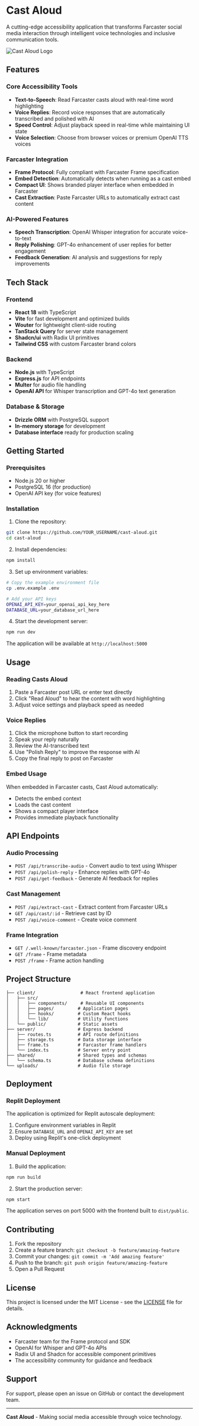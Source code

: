 # Cast Aloud

A cutting-edge accessibility application that transforms Farcaster social media interaction through intelligent voice technologies and inclusive communication tools.

![Cast Aloud Logo](client/public/castaloud-logo.png)

## Features

### Core Accessibility Tools
- **Text-to-Speech**: Read Farcaster casts aloud with real-time word highlighting
- **Voice Replies**: Record voice responses that are automatically transcribed and polished with AI
- **Speed Control**: Adjust playback speed in real-time while maintaining UI state
- **Voice Selection**: Choose from browser voices or premium OpenAI TTS voices

### Farcaster Integration
- **Frame Protocol**: Fully compliant with Farcaster Frame specification
- **Embed Detection**: Automatically detects when running as a cast embed
- **Compact UI**: Shows branded player interface when embedded in Farcaster
- **Cast Extraction**: Paste Farcaster URLs to automatically extract cast content

### AI-Powered Features
- **Speech Transcription**: OpenAI Whisper integration for accurate voice-to-text
- **Reply Polishing**: GPT-4o enhancement of user replies for better engagement
- **Feedback Generation**: AI analysis and suggestions for reply improvements

## Tech Stack

### Frontend
- **React 18** with TypeScript
- **Vite** for fast development and optimized builds
- **Wouter** for lightweight client-side routing
- **TanStack Query** for server state management
- **Shadcn/ui** with Radix UI primitives
- **Tailwind CSS** with custom Farcaster brand colors

### Backend
- **Node.js** with TypeScript
- **Express.js** for API endpoints
- **Multer** for audio file handling
- **OpenAI API** for Whisper transcription and GPT-4o text generation

### Database & Storage
- **Drizzle ORM** with PostgreSQL support
- **In-memory storage** for development
- **Database interface** ready for production scaling

## Getting Started

### Prerequisites
- Node.js 20 or higher
- PostgreSQL 16 (for production)
- OpenAI API key (for voice features)

### Installation

1. Clone the repository:
```bash
git clone https://github.com/YOUR_USERNAME/cast-aloud.git
cd cast-aloud
```

2. Install dependencies:
```bash
npm install
```

3. Set up environment variables:
```bash
# Copy the example environment file
cp .env.example .env

# Add your API keys
OPENAI_API_KEY=your_openai_api_key_here
DATABASE_URL=your_database_url_here
```

4. Start the development server:
```bash
npm run dev
```

The application will be available at `http://localhost:5000`

## Usage

### Reading Casts Aloud
1. Paste a Farcaster post URL or enter text directly
2. Click "Read Aloud" to hear the content with word highlighting
3. Adjust voice settings and playback speed as needed

### Voice Replies
1. Click the microphone button to start recording
2. Speak your reply naturally
3. Review the AI-transcribed text
4. Use "Polish Reply" to improve the response with AI
5. Copy the final reply to post on Farcaster

### Embed Usage
When embedded in Farcaster casts, Cast Aloud automatically:
- Detects the embed context
- Loads the cast content
- Shows a compact player interface
- Provides immediate playback functionality

## API Endpoints

### Audio Processing
- `POST /api/transcribe-audio` - Convert audio to text using Whisper
- `POST /api/polish-reply` - Enhance replies with GPT-4o
- `POST /api/get-feedback` - Generate AI feedback for replies

### Cast Management
- `POST /api/extract-cast` - Extract content from Farcaster URLs
- `GET /api/cast/:id` - Retrieve cast by ID
- `POST /api/voice-comment` - Create voice comment

### Frame Integration
- `GET /.well-known/farcaster.json` - Frame discovery endpoint
- `GET /frame` - Frame metadata
- `POST /frame` - Frame action handling

## Project Structure

```
├── client/                 # React frontend application
│   ├── src/
│   │   ├── components/     # Reusable UI components
│   │   ├── pages/         # Application pages
│   │   ├── hooks/         # Custom React hooks
│   │   └── lib/           # Utility functions
│   └── public/            # Static assets
├── server/                # Express backend
│   ├── routes.ts          # API route definitions
│   ├── storage.ts         # Data storage interface
│   ├── frame.ts           # Farcaster frame handlers
│   └── index.ts           # Server entry point
├── shared/                # Shared types and schemas
│   └── schema.ts          # Database schema definitions
└── uploads/               # Audio file storage
```

## Deployment

### Replit Deployment
The application is optimized for Replit autoscale deployment:

1. Configure environment variables in Replit
2. Ensure `DATABASE_URL` and `OPENAI_API_KEY` are set
3. Deploy using Replit's one-click deployment

### Manual Deployment

1. Build the application:
```bash
npm run build
```

2. Start the production server:
```bash
npm start
```

The application serves on port 5000 with the frontend built to `dist/public`.

## Contributing

1. Fork the repository
2. Create a feature branch: `git checkout -b feature/amazing-feature`
3. Commit your changes: `git commit -m 'Add amazing feature'`
4. Push to the branch: `git push origin feature/amazing-feature`
5. Open a Pull Request

## License

This project is licensed under the MIT License - see the [LICENSE](LICENSE) file for details.

## Acknowledgments

- Farcaster team for the Frame protocol and SDK
- OpenAI for Whisper and GPT-4o APIs
- Radix UI and Shadcn for accessible component primitives
- The accessibility community for guidance and feedback

## Support

For support, please open an issue on GitHub or contact the development team.

---

**Cast Aloud** - Making social media accessible through voice technology.